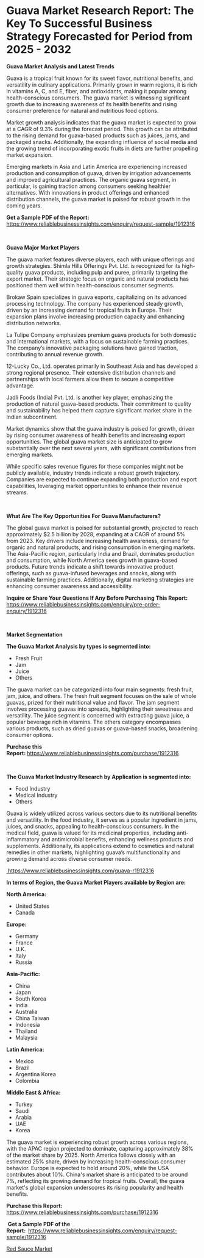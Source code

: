 <p><h1>Guava Market Research Report: The Key To Successful Business Strategy Forecasted for Period from 2025 - 2032</h1></p><p><strong>Guava Market Analysis and Latest Trends</strong></p>
<p><p>Guava is a tropical fruit known for its sweet flavor, nutritional benefits, and versatility in culinary applications. Primarily grown in warm regions, it is rich in vitamins A, C, and E, fiber, and antioxidants, making it popular among health-conscious consumers. The guava market is witnessing significant growth due to increasing awareness of its health benefits and rising consumer preference for natural and nutritious food options.</p><p>Market growth analysis indicates that the guava market is expected to grow at a CAGR of 9.3% during the forecast period. This growth can be attributed to the rising demand for guava-based products such as juices, jams, and packaged snacks. Additionally, the expanding influence of social media and the growing trend of incorporating exotic fruits in diets are further propelling market expansion.</p><p>Emerging markets in Asia and Latin America are experiencing increased production and consumption of guava, driven by irrigation advancements and improved agricultural practices. The organic guava segment, in particular, is gaining traction among consumers seeking healthier alternatives. With innovations in product offerings and enhanced distribution channels, the guava market is poised for robust growth in the coming years.</p></p>
<p><strong>Get a Sample PDF of the Report:&nbsp;</strong> <a href="https://www.reliablebusinessinsights.com/enquiry/request-sample/1912316?utm_campaign=2032&utm_medium=2&utm_source=Github&utm_content=ia&utm_term=14022025&utm_id=guava">https://www.reliablebusinessinsights.com/enquiry/request-sample/1912316</a></p>
<p>&nbsp;</p>
<p><strong>Guava Major Market Players</strong></p>
<p><p>The guava market features diverse players, each with unique offerings and growth strategies. Shimla Hills Offerings Pvt. Ltd. is recognized for its high-quality guava products, including pulp and puree, primarily targeting the export market. Their strategic focus on organic and natural products has positioned them well within health-conscious consumer segments.</p><p>Brokaw Spain specializes in guava exports, capitalizing on its advanced processing technology. The company has experienced steady growth, driven by an increasing demand for tropical fruits in Europe. Their expansion plans involve increasing production capacity and enhancing distribution networks.</p><p>La Tulipe Company emphasizes premium guava products for both domestic and international markets, with a focus on sustainable farming practices. The company’s innovative packaging solutions have gained traction, contributing to annual revenue growth.</p><p>12-Lucky Co., Ltd. operates primarily in Southeast Asia and has developed a strong regional presence. Their extensive distribution channels and partnerships with local farmers allow them to secure a competitive advantage.</p><p>Jadli Foods (India) Pvt. Ltd. is another key player, emphasizing the production of natural guava-based products. Their commitment to quality and sustainability has helped them capture significant market share in the Indian subcontinent.</p><p>Market dynamics show that the guava industry is poised for growth, driven by rising consumer awareness of health benefits and increasing export opportunities. The global guava market size is anticipated to grow substantially over the next several years, with significant contributions from emerging markets.</p><p>While specific sales revenue figures for these companies might not be publicly available, industry trends indicate a robust growth trajectory. Companies are expected to continue expanding both production and export capabilities, leveraging market opportunities to enhance their revenue streams.</p></p>
<p>&nbsp;</p>
<p><strong>What Are The Key Opportunities For Guava Manufacturers?</strong></p>
<p><p>The global guava market is poised for substantial growth, projected to reach approximately $2.5 billion by 2028, expanding at a CAGR of around 5% from 2023. Key drivers include increasing health awareness, demand for organic and natural products, and rising consumption in emerging markets. The Asia-Pacific region, particularly India and Brazil, dominates production and consumption, while North America sees growth in guava-based products. Future trends indicate a shift towards innovative product offerings, such as guava-infused beverages and snacks, along with sustainable farming practices. Additionally, digital marketing strategies are enhancing consumer awareness and accessibility.</p></p>
<p><strong>Inquire or Share Your Questions If Any Before Purchasing This Report:</strong> <a href="https://www.reliablebusinessinsights.com/enquiry/pre-order-enquiry/1912316?utm_campaign=2032&utm_medium=2&utm_source=Github&utm_content=ia&utm_term=14022025&utm_id=guava">https://www.reliablebusinessinsights.com/enquiry/pre-order-enquiry/1912316</a></p>
<p>&nbsp;</p>
<p><strong>Market Segmentation</strong></p>
<p><strong>The Guava Market Analysis by types is segmented into:</strong></p>
<p><ul><li>Fresh Fruit</li><li>Jam</li><li>Juice</li><li>Others</li></ul></p>
<p><p>The guava market can be categorized into four main segments: fresh fruit, jam, juice, and others. The fresh fruit segment focuses on the sale of whole guavas, prized for their nutritional value and flavor. The jam segment involves processing guavas into spreads, highlighting their sweetness and versatility. The juice segment is concerned with extracting guava juice, a popular beverage rich in vitamins. The others category encompasses various products, such as dried guavas or guava-based snacks, broadening consumer options.</p></p>
<p><strong>Purchase this Report:&nbsp;</strong><a href="https://www.reliablebusinessinsights.com/purchase/1912316?utm_campaign=2032&utm_medium=2&utm_source=Github&utm_content=ia&utm_term=14022025&utm_id=guava">https://www.reliablebusinessinsights.com/purchase/1912316</a></p>
<p>&nbsp;</p>
<p><strong>The Guava Market Industry Research by Application is segmented into:</strong></p>
<p><ul><li>Food Industry</li><li>Medical Industry</li><li>Others</li></ul></p>
<p><p>Guava is widely utilized across various sectors due to its nutritional benefits and versatility. In the food industry, it serves as a popular ingredient in jams, juices, and snacks, appealing to health-conscious consumers. In the medical field, guava is valued for its medicinal properties, including anti-inflammatory and antimicrobial benefits, enhancing wellness products and supplements. Additionally, its applications extend to cosmetics and natural remedies in other markets, highlighting guava’s multifunctionality and growing demand across diverse consumer needs.</p></p>
<p><a href="https://www.reliablebusinessinsights.com/guava-r1912316?utm_campaign=2032&utm_medium=2&utm_source=Github&utm_content=ia&utm_term=14022025&utm_id=guava">&nbsp;https://www.reliablebusinessinsights.com/guava-r1912316</a></p>
<p><strong>In terms of Region, the Guava Market Players available by Region are:</strong></p>
<p>
    <p> <strong> North America: </strong>
        <ul>
            <li>United States</li>
            <li>Canada</li>
        </ul>
        </p> 
    <p> <strong> Europe: </strong>
        <ul>
            <li>Germany</li>
            <li>France</li>
            <li>U.K.</li>
            <li>Italy</li>
            <li>Russia</li>
        </ul>
        </p> 
    <p> <strong> Asia-Pacific: </strong>
        <ul>
            <li>China</li>
            <li>Japan</li>
            <li>South Korea</li>
            <li>India</li>
            <li>Australia</li>
            <li>China Taiwan</li>
            <li>Indonesia</li>
            <li>Thailand</li>
            <li>Malaysia</li>
        </ul>
        </p> 
    <p> <strong> Latin America: </strong>
        <ul>
            <li>Mexico</li>
            <li>Brazil</li>
            <li>Argentina Korea</li>
            <li>Colombia</li>
        </ul>
        </p> 
    <p> <strong> Middle East & Africa: </strong>
        <ul>
            <li>Turkey</li>
            <li>Saudi</li>
            <li>Arabia</li>
            <li>UAE</li>
            <li>Korea</li>
        </ul>
    </p>
    </p>
<p><p>The guava market is experiencing robust growth across various regions, with the APAC region projected to dominate, capturing approximately 38% of the market share by 2025. North America follows closely with an estimated 25% share, driven by increasing health-conscious consumer behavior. Europe is expected to hold around 20%, while the USA contributes about 10%. China's market share is anticipated to be around 7%, reflecting its growing demand for tropical fruits. Overall, the guava market's global expansion underscores its rising popularity and health benefits.</p></p>
<p><strong>Purchase this Report: </strong><a href="https://www.reliablebusinessinsights.com/purchase/1912316?utm_campaign=2032&utm_medium=2&utm_source=Github&utm_content=ia&utm_term=14022025&utm_id=guava">https://www.reliablebusinessinsights.com/purchase/1912316</a></p>
<p>&nbsp;<strong>Get a Sample PDF of the Report:&nbsp;&nbsp;</strong><a href="https://www.reliablebusinessinsights.com/enquiry/request-sample/1912316?utm_campaign=2032&utm_medium=2&utm_source=Github&utm_content=ia&utm_term=14022025&utm_id=guava">https://www.reliablebusinessinsights.com/enquiry/request-sample/1912316</a></p>
<p><strong></strong></p>
<p><p><a href="https://github.com/SanjidaMahmud54/Market-Research-Report-List-1/blob/main/red-sauce-market.md?utm_campaign=2032&utm_medium=2&utm_source=Github&utm_content=ia&utm_term=14022025&utm_id=guava">Red Sauce Market</a></p></p>